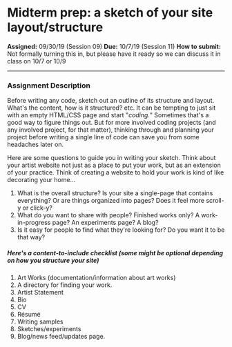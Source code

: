 
# Midterm prep: a sketch of your site layout/structure
__Assigned:__ 09/30/19 (Session 09)
__Due:__ 10/7/19 (Session 11)
__How to submit:__ Not formally turning this in, but please have it ready so we can discuss it in class on 10/7 or 10/9
___

### Assignment Description

Before writing any code, sketch out an outline of its structure and layout. What's the content, how is it structured? etc. It can be tempting to just sit with an empty HTML/CSS page and start "_coding._" Sometimes that's a good way to figure things out. But for more involved coding projects (and any involved project, for that matter), thinking through and planning your project before writing a single line of code can save you from some headaches later on.

Here are some questions to guide you in writing your sketch. Think about your artist website not just as a place to put your work, but as an extension of your practice. Think of creating a website to hold your work is kind of like decorating your home...

1. What is the overall structure? Is your site a single-page that contains everything? Or are things organized into pages? Does it feel more scroll-y or click-y?
2. What do you want to share with people? Finished works only? A work-in-progress page? An experiments page? A blog?
3. Is it easy for people to find what they're looking for? Do you want it to be that way?

##### Here's a content-to-include checklist (some might be optional depending on how you structure your site)
1. Art Works (documentation/information about art works)
1. A directory for finding your work.
1. Artist Statement
1. Bio
1. CV
1. Résumé
1. Writing samples
1. Sketches/experiments
1. Blog/news feed/updates page.

